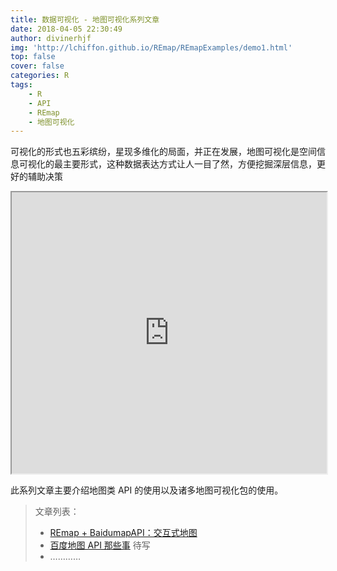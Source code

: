 ```yaml
---
title: 数据可视化 - 地图可视化系列文章
date: 2018-04-05 22:30:49
author: divinerhjf
img: 'http://lchiffon.github.io/REmap/REmapExamples/demo1.html'
top: false
cover: false
categories: R
tags: 
    - R
    - API
    - REmap
    - 地图可视化
---
```


可视化的形式也五彩缤纷，星现多维化的局面，并正在发展，地图可视化是空间信息可视化的最主要形式，这种数据表达方式让人一目了然，方便挖掘深层信息，更好的辅助决策

<iframe height="450" src="http://lchiffon.github.io/REmap/REmapExamples/demo1.html" width="100%"></iframe>


此系列文章主要介绍地图类 API 的使用以及诸多地图可视化包的使用。

> 文章列表：
> * [REmap + BaidumapAPI：交互式地图](https://blog-1255524710.cos.ap-beijing.myqcloud.com/html/intro.html)
> * [百度地图 API 那些事]()  待写
> * …………
